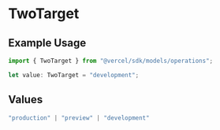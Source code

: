 # TwoTarget

## Example Usage

```typescript
import { TwoTarget } from "@vercel/sdk/models/operations";

let value: TwoTarget = "development";
```

## Values

```typescript
"production" | "preview" | "development"
```